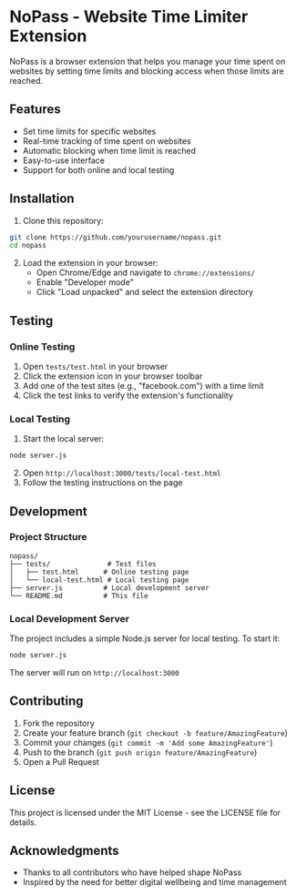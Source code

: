 # NoPass - Website Time Limiter Extension

NoPass is a browser extension that helps you manage your time spent on websites by setting time limits and blocking access when those limits are reached.

## Features

- Set time limits for specific websites
- Real-time tracking of time spent on websites
- Automatic blocking when time limit is reached
- Easy-to-use interface
- Support for both online and local testing

## Installation

1. Clone this repository:
```bash
git clone https://github.com/yourusername/nopass.git
cd nopass
```

2. Load the extension in your browser:
   - Open Chrome/Edge and navigate to `chrome://extensions/`
   - Enable "Developer mode"
   - Click "Load unpacked" and select the extension directory

## Testing

### Online Testing
1. Open `tests/test.html` in your browser
2. Click the extension icon in your browser toolbar
3. Add one of the test sites (e.g., "facebook.com") with a time limit
4. Click the test links to verify the extension's functionality

### Local Testing
1. Start the local server:
```bash
node server.js
```
2. Open `http://localhost:3000/tests/local-test.html`
3. Follow the testing instructions on the page

## Development

### Project Structure
```
nopass/
├── tests/              # Test files
│   ├── test.html      # Online testing page
│   └── local-test.html # Local testing page
├── server.js          # Local development server
└── README.md          # This file
```

### Local Development Server
The project includes a simple Node.js server for local testing. To start it:
```bash
node server.js
```
The server will run on `http://localhost:3000`

## Contributing

1. Fork the repository
2. Create your feature branch (`git checkout -b feature/AmazingFeature`)
3. Commit your changes (`git commit -m 'Add some AmazingFeature'`)
4. Push to the branch (`git push origin feature/AmazingFeature`)
5. Open a Pull Request

## License

This project is licensed under the MIT License - see the LICENSE file for details.

## Acknowledgments

- Thanks to all contributors who have helped shape NoPass
- Inspired by the need for better digital wellbeing and time management
